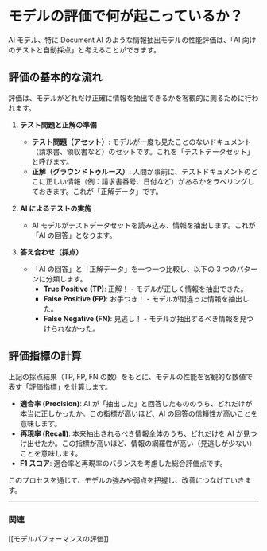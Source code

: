 # モデルの評価で何が起こっているか？

AI モデル、特に Document AI のような情報抽出モデルの性能評価は、「AI 向けのテストと自動採点」と考えることができます。

## 評価の基本的な流れ

評価は、モデルがどれだけ正確に情報を抽出できるかを客観的に測るために行われます。

1.  **テスト問題と正解の準備**

    - **テスト問題（アセット）**: モデルが一度も見たことのないドキュメント（請求書、領収書など）のセットです。これを「テストデータセット」と呼びます。
    - **正解（グラウンドトゥルース）**: 人間が事前に、テストドキュメントのどこに正しい情報（例：請求書番号、日付など）があるかをラベリングしておきます。これが「正解データ」です。

2.  **AI によるテストの実施**

    - AI モデルがテストデータセットを読み込み、情報を抽出します。これが「AI の回答」となります。

3.  **答え合わせ（採点）**
    - 「AI の回答」と「正解データ」を一つ一つ比較し、以下の 3 つのパターンに分類します。
      - **True Positive (TP)**: 正解！ - モデルが正しく情報を抽出できた。
      - **False Positive (FP)**: お手つき！ - モデルが間違った情報を抽出した。
      - **False Negative (FN)**: 見逃し！ - モデルが抽出するべき情報を見つけられなかった。

## 評価指標の計算

上記の採点結果（TP, FP, FN の数）をもとに、モデルの性能を客観的な数値で表す「評価指標」を計算します。

- **適合率 (Precision)**: AI が「抽出した」と回答したもののうち、どれだけが本当に正しかったか。この指標が高いほど、AI の回答の信頼性が高いことを意味します。
- **再現率 (Recall)**: 本来抽出されるべき情報全体のうち、どれだけを AI が見つけ出せたか。この指標が高いほど、情報の網羅性が高い（見逃しが少ない）ことを意味します。
- **F1 スコア**: 適合率と再現率のバランスを考慮した総合評価点です。

このプロセスを通じて、モデルの強みや弱点を把握し、改善につなげていきます。

---

### 関連

[[モデルパフォーマンスの評価]]
